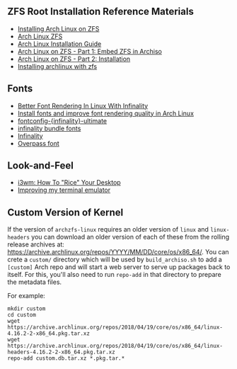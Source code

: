 ## ZFS Root Installation Reference Materials

* [Installing Arch Linux on ZFS](https://wiki.archlinux.org/index.php/Installing_Arch_Linux_on_ZFS)
* [Arch Linux ZFS](https://wiki.archlinux.org/index.php/ZFS)
* [Arch Linux Installation Guide](https://wiki.archlinux.org/index.php/Installation_guide)
* [Arch Linux on ZFS - Part 1: Embed ZFS in Archiso](https://ramsdenj.com/2016/06/23/arch-linux-on-zfs-part-1-embed-zfs-in-archiso.html)
* [Arch Linux on ZFS - Part 2: Installation](https://ramsdenj.com/2016/06/23/arch-linux-on-zfs-part-2-installation.html)
* [Installing archlinux with zfs](https://github.com/PositronicBrain/archzfs/blob/master/Install.md)

## Fonts

* [Better Font Rendering In Linux With Infinality](http://www.webupd8.org/2013/06/better-font-rendering-in-linux-with.html)
* [Install fonts and improve font rendering quality in Arch Linux](https://www.ostechnix.com/install-fonts-improve-font-rendering-quality-arch-linux/)
* [fontconfig-{infinality}-ultimate](https://github.com/bohoomil/fontconfig-ultimate)
* [infinality bundle fonts](http://bohoomil.com/)
* [Infinality](https://wiki.archlinux.org/index.php/Infinality)
* [Overpass font](http://overpassfont.org/)

## Look-and-Feel

* [i3wm: How To "Rice" Your Desktop](https://www.youtube.com/watch?v=ARKIwOlazKI&t=612s)
* [Improving my terminal emulator](https://www.mattwall.co.uk/2015/01/31/Improving-my-terminal-emulator.html)

## Custom Version of Kernel

If the version of `archzfs-linux` requires an older version of `linux` and `linux-headers` you can download an older version of each of these from the rolling release archives at: https://archive.archlinux.org/repos/YYYY/MM/DD/core/os/x86_64/. You can crete a `custom/` directory which will be used by `build_archiso.sh` to add a `[custom]` Arch repo and will start a web server to serve up packages back to itself. For this, you'll also need to run `repo-add` in that directory to prepare the metadata files.

For example:

```
mkdir custom
cd custom
wget https://archive.archlinux.org/repos/2018/04/19/core/os/x86_64/linux-4.16.2-2-x86_64.pkg.tar.xz
wget https://archive.archlinux.org/repos/2018/04/19/core/os/x86_64/linux-headers-4.16.2-2-x86_64.pkg.tar.xz
repo-add custom.db.tar.xz *.pkg.tar.*
```

